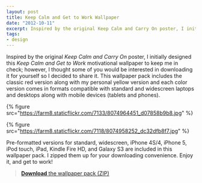 ```yaml
---
layout: post
title: Keep Calm and Get to Work Wallpaper
date: "2012-10-11"
excerpt: Inspired by the original Keep Calm and Carry On poster, I initially designed this Keep Calm and Get to Work motivational wallpaper to keep me in check; however, I thought some of you would be interested in downloading it for yourself so I decided to share it
tags:
- design
---
```


Inspired by the original *Keep Calm and Carry On* poster, I initially designed this *Keep Calm and Get to Work* motivational wallpaper to keep me in check; however, I thought some of you would be interested in downloading it for yourself so I decided to share it. This wallpaper pack includes the classic red version along with my personal yellow version and each color version comes in formats compatible with standard and widescreen laptops and desktops along with mobile devices (tablets and phones).

{% figure src="https://farm8.staticflickr.com/7133/8074964451_d07858b9b8.jpg" %}

{% figure src="https://farm8.staticflickr.com/7118/8074958252_dc32dfb8f7.jpg" %}

Pre-formatted versions for standard, widescreen, iPhone 4S/4, iPhone 5, iPod touch, iPad, Kindle Fire HD, and Galaxy S3 are included in this wallpaper pack. I zipped them up for your downloading convenience. Enjoy it, and get to work!

> [**Download** the wallpaper pack (ZIP)](https://docs.google.com/uc?id=0B1Z3FsizLUAGQWVBN0hBbHJMdUk&export=download)
